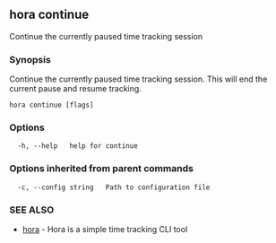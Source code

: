 ## hora continue

Continue the currently paused time tracking session

### Synopsis

Continue the currently paused time tracking session. This will end the current pause and resume tracking.

```
hora continue [flags]
```

### Options

```
  -h, --help   help for continue
```

### Options inherited from parent commands

```
  -c, --config string   Path to configuration file
```

### SEE ALSO

* [hora](README.md)	 - Hora is a simple time tracking CLI tool

